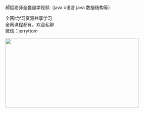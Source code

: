 郝斌老师全套自学视频（java c语言 java 数据结构等）

全网it学习资源共享学习<br>全网课程都有，欢迎私聊<br>微信：jerryttom<br>

<a href="https://img.52fun.com/uploads/2021/05/1621733895-403ff0a1e10aa0a.png" target="_blank" rel="noopener" data-fancybox="images"><img decoding="async" class="alignnone size-full wp-image-41258" src="https://img.52fun.com/uploads/2021/05/1621733895-403ff0a1e10aa0a.png" sizes="(max-width: 423px) 100vw, 423px" srcset="https://img.52fun.com/uploads/2021/05/1621733895-403ff0a1e10aa0a.png 423w, https://img.52fun.com/uploads/2021/05/1621733895-403ff0a1e10aa0a-300x155.png 300w" alt="" width="423" height="219"></a>